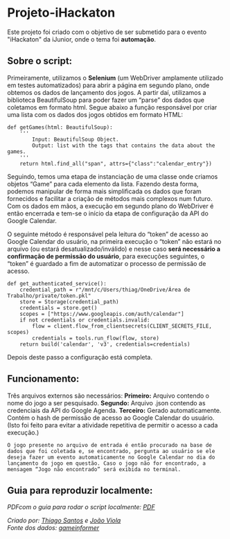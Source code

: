 # Projeto-iHackaton
Este projeto foi criado com o objetivo de ser submetido para o evento "iHackaton" da iJunior, onde o tema foi **automação**.

## Sobre o script:
 Primeiramente, utilizamos o **Selenium** (um WebDriver amplamente utilizado em testes automatizados) para abrir a página em segundo plano, onde obtemos os dados de lançamento dos jogos. A partir daí, utilizamos a biblioteca BeautifulSoup para poder fazer um “parse” dos dados que coletamos em formato html. Segue abaixo a função responsável por criar uma lista com os dados dos jogos obtidos em formato HTML:
```
def getGames(html: BeautifulSoup):
    '''
        Input: BeautifulSoup Object.
        Output: list with the tags that contains the data about the games.
    '''
    return html.find_all("span", attrs={"class":"calendar_entry"})
```

Seguindo, temos uma etapa de instanciação de uma classe onde criamos objetos “Game” para cada elemento da lista. Fazendo desta forma, podemos manipular de forma mais simplificada os dados que foram fornecidos e facilitar a criação de métodos mais complexos num futuro. Com os dados em mãos, a execução em segundo plano do WebDriver é então encerrada e tem-se o início da etapa de configuração da API do Google Calendar.
 
O seguinte método é responsável pela leitura do “token” de acesso ao Google Calendar do usuário, na primeira execução o “token” não estará no arquivo (ou estará desatualizado/inválido) e nesse caso **será necessário a confirmação de permissão do usuário**, para execuções seguintes, o “token” é guardado a fim de automatizar o processo de permissão de acesso.

```
def get_authenticated_service():
    credential_path = r"/mnt/c/Users/thiag/OneDrive/Área de Trabalho/private/token.pkl"
    store = Storage(credential_path)
    credentials = store.get()
    scopes = ["https://www.googleapis.com/auth/calendar"]
    if not credentials or credentials.invalid:
        flow = client.flow_from_clientsecrets(CLIENT_SECRETS_FILE, scopes)
        credentials = tools.run_flow(flow, store)
    return build('calendar', 'v3', credentials=credentials)
```
Depois deste passo a configuração está completa.

## Funcionamento:
Três arquivos externos são necessários:
		**Primeiro:** Arquivo contendo o nome do jogo a ser pesquisado.
		**Segundo:** Arquivo .json contendo as credenciais da API do Google Agenda.
		**Terceiro:** Gerado automaticamente. Contém o hash de permissão de acesso ao Google Calendar do usuário. (Isto foi feito para evitar a atividade repetitiva de permitir o acesso a cada execução.)
		
	O jogo presente no arquivo de entrada é então procurado na base de dados que foi coletada e, se encontrado, pergunta ao usuário se ele deseja fazer um evento automaticamente no Google Calendar no dia do lançamento do jogo em questão. Caso o jogo não for encontrado, a mensagem “Jogo não encontrado” será exibida no terminal.


## Guia para reproduzir localmente:
*PDFcom o guia para rodar o script localmente: [PDF](https://docs.google.com/document/d/1ZOlzRWwjN_eufH4mNfXJrsYaXgW2XWKz75QBpW9vHRk/edit?usp=sharing)*


*Criado por: [Thiago Santos](https://github.com/thiagosantos0) e [João Viola](https://github.com/jadviola)* <br/>
*Fonte dos dados: [gameinformer](https://www.gameinformer.com/2021)*
